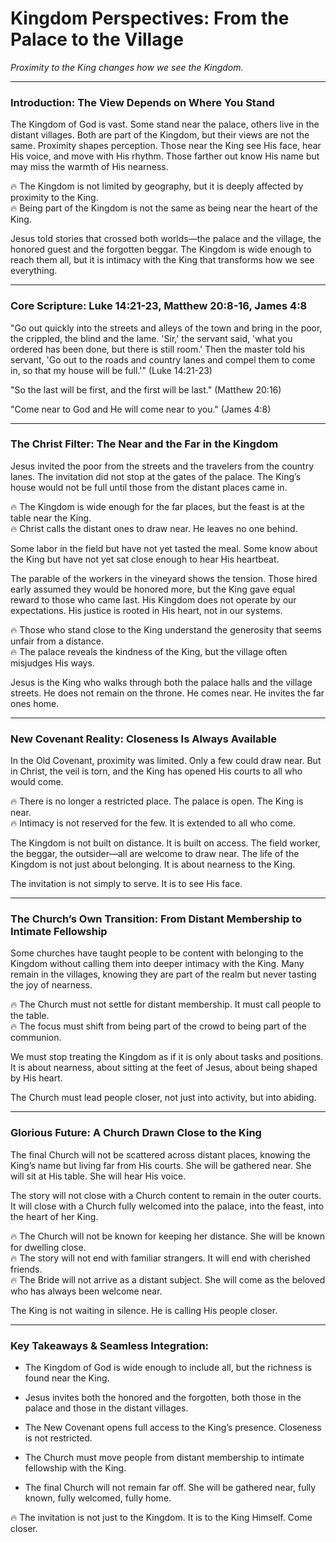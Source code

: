 # Kingdom Perspectives: From the Palace to the Village

_Proximity to the King changes how we see the Kingdom._

---

### **Introduction: The View Depends on Where You Stand**

The Kingdom of God is vast. Some stand near the palace, others live in the distant villages. Both are part of the Kingdom, but their views are not the same. Proximity shapes perception. Those near the King see His face, hear His voice, and move with His rhythm. Those farther out know His name but may miss the warmth of His nearness.

🔥 The Kingdom is not limited by geography, but it is deeply affected by proximity to the King.  
🔥 Being part of the Kingdom is not the same as being near the heart of the King.

Jesus told stories that crossed both worlds—the palace and the village, the honored guest and the forgotten beggar. The Kingdom is wide enough to reach them all, but it is intimacy with the King that transforms how we see everything.

---

### **Core Scripture: Luke 14:21-23, Matthew 20:8-16, James 4:8**

"Go out quickly into the streets and alleys of the town and bring in the poor, the crippled, the blind and the lame. 'Sir,' the servant said, 'what you ordered has been done, but there is still room.' Then the master told his servant, 'Go out to the roads and country lanes and compel them to come in, so that my house will be full.'" (Luke 14:21-23)

"So the last will be first, and the first will be last." (Matthew 20:16)

"Come near to God and He will come near to you." (James 4:8)

---

### **The Christ Filter: The Near and the Far in the Kingdom**

Jesus invited the poor from the streets and the travelers from the country lanes. The invitation did not stop at the gates of the palace. The King’s house would not be full until those from the distant places came in.

🔥 The Kingdom is wide enough for the far places, but the feast is at the table near the King.  
🔥 Christ calls the distant ones to draw near. He leaves no one behind.

Some labor in the field but have not yet tasted the meal. Some know about the King but have not yet sat close enough to hear His heartbeat.

The parable of the workers in the vineyard shows the tension. Those hired early assumed they would be honored more, but the King gave equal reward to those who came last. His Kingdom does not operate by our expectations. His justice is rooted in His heart, not in our systems.

🔥 Those who stand close to the King understand the generosity that seems unfair from a distance.  
🔥 The palace reveals the kindness of the King, but the village often misjudges His ways.

Jesus is the King who walks through both the palace halls and the village streets. He does not remain on the throne. He comes near. He invites the far ones home.

---

### **New Covenant Reality: Closeness Is Always Available**

In the Old Covenant, proximity was limited. Only a few could draw near. But in Christ, the veil is torn, and the King has opened His courts to all who would come.

🔥 There is no longer a restricted place. The palace is open. The King is near.  
🔥 Intimacy is not reserved for the few. It is extended to all who come.

The Kingdom is not built on distance. It is built on access. The field worker, the beggar, the outsider—all are welcome to draw near. The life of the Kingdom is not just about belonging. It is about nearness to the King.

The invitation is not simply to serve. It is to see His face.

---

### **The Church’s Own Transition: From Distant Membership to Intimate Fellowship**

Some churches have taught people to be content with belonging to the Kingdom without calling them into deeper intimacy with the King. Many remain in the villages, knowing they are part of the realm but never tasting the joy of nearness.

🔥 The Church must not settle for distant membership. It must call people to the table.  
🔥 The focus must shift from being part of the crowd to being part of the communion.

We must stop treating the Kingdom as if it is only about tasks and positions. It is about nearness, about sitting at the feet of Jesus, about being shaped by His heart.

The Church must lead people closer, not just into activity, but into abiding.

---

### **Glorious Future: A Church Drawn Close to the King**

The final Church will not be scattered across distant places, knowing the King’s name but living far from His courts. She will be gathered near. She will sit at His table. She will hear His voice.

The story will not close with a Church content to remain in the outer courts. It will close with a Church fully welcomed into the palace, into the feast, into the heart of her King.

🔥 The Church will not be known for keeping her distance. She will be known for dwelling close.  
🔥 The story will not end with familiar strangers. It will end with cherished friends.  
🔥 The Bride will not arrive as a distant subject. She will come as the beloved who has always been welcome near.

The King is not waiting in silence. He is calling His people closer.

---

### **Key Takeaways & Seamless Integration:**

- The Kingdom of God is wide enough to include all, but the richness is found near the King.
    
- Jesus invites both the honored and the forgotten, both those in the palace and those in the distant villages.
    
- The New Covenant opens full access to the King’s presence. Closeness is not restricted.
    
- The Church must move people from distant membership to intimate fellowship with the King.
    
- The final Church will not remain far off. She will be gathered near, fully known, fully welcomed, fully home.
    

🔥 The invitation is not just to the Kingdom. It is to the King Himself. Come closer.